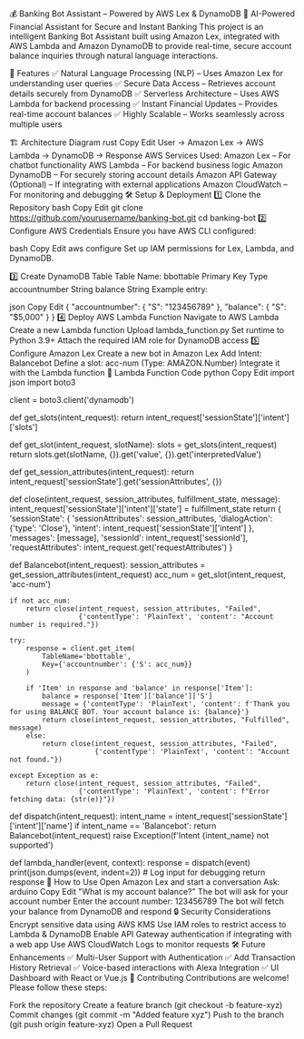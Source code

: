 💰 Banking Bot Assistant – Powered by AWS Lex & DynamoDB
🤖 AI-Powered Financial Assistant for Secure and Instant Banking
This project is an intelligent Banking Bot Assistant built using Amazon Lex, integrated with AWS Lambda and Amazon DynamoDB to provide real-time, secure account balance inquiries through natural language interactions.


🚀 Features
✅ Natural Language Processing (NLP) – Uses Amazon Lex for understanding user queries
✅ Secure Data Access – Retrieves account details securely from DynamoDB
✅ Serverless Architecture – Uses AWS Lambda for backend processing
✅ Instant Financial Updates – Provides real-time account balances
✅ Highly Scalable – Works seamlessly across multiple users

🏗️ Architecture Diagram
rust
Copy
Edit
User -> Amazon Lex -> AWS Lambda -> DynamoDB -> Response
AWS Services Used:
Amazon Lex – For chatbot functionality
AWS Lambda – For backend business logic
Amazon DynamoDB – For securely storing account details
Amazon API Gateway (Optional) – If integrating with external applications
Amazon CloudWatch – For monitoring and debugging
🛠️ Setup & Deployment
1️⃣ Clone the Repository
bash
Copy
Edit
git clone https://github.com/yourusername/banking-bot.git
cd banking-bot
2️⃣ Configure AWS Credentials
Ensure you have AWS CLI configured:

bash
Copy
Edit
aws configure
Set up IAM permissions for Lex, Lambda, and DynamoDB.

3️⃣ Create DynamoDB Table
Table Name: bbottable
Primary Key	Type
accountnumber	String
balance	String
Example entry:

json
Copy
Edit
{
  "accountnumber": { "S": "123456789" },
  "balance": { "S": "$5,000" }
}
4️⃣ Deploy AWS Lambda Function
Navigate to AWS Lambda
Create a new Lambda function
Upload lambda_function.py
Set runtime to Python 3.9+
Attach the required IAM role for DynamoDB access
5️⃣ Configure Amazon Lex
Create a new bot in Amazon Lex
Add Intent: Balancebot
Define a slot: acc-num (Type: AMAZON.Number)
Integrate it with the Lambda function
📝 Lambda Function Code
python
Copy
Edit
import json
import boto3

client = boto3.client('dynamodb')

def get_slots(intent_request):
    return intent_request['sessionState']['intent']['slots']

def get_slot(intent_request, slotName):
    slots = get_slots(intent_request)
    return slots.get(slotName, {}).get('value', {}).get('interpretedValue')

def get_session_attributes(intent_request):
    return intent_request['sessionState'].get('sessionAttributes', {})

def close(intent_request, session_attributes, fulfillment_state, message):
    intent_request['sessionState']['intent']['state'] = fulfillment_state
    return {
        'sessionState': {
            'sessionAttributes': session_attributes,
            'dialogAction': {'type': 'Close'},
            'intent': intent_request['sessionState']['intent']
        },
        'messages': [message],
        'sessionId': intent_request['sessionId'],
        'requestAttributes': intent_request.get('requestAttributes')
    }

def Balancebot(intent_request):
    session_attributes = get_session_attributes(intent_request)
    acc_num = get_slot(intent_request, 'acc-num')

    if not acc_num:
        return close(intent_request, session_attributes, "Failed", 
                     {'contentType': 'PlainText', 'content': "Account number is required."})

    try:
        response = client.get_item(
            TableName='bbottable',
            Key={'accountnumber': {'S': acc_num}}
        )

        if 'Item' in response and 'balance' in response['Item']:
            balance = response['Item']['balance']['S']
            message = {'contentType': 'PlainText', 'content': f'Thank you for using BALANCE BOT. Your account balance is: {balance}'}
            return close(intent_request, session_attributes, "Fulfilled", message)
        else:
            return close(intent_request, session_attributes, "Failed", 
                         {'contentType': 'PlainText', 'content': "Account not found."})
    
    except Exception as e:
        return close(intent_request, session_attributes, "Failed", 
                     {'contentType': 'PlainText', 'content': f"Error fetching data: {str(e)}"})

def dispatch(intent_request):
    intent_name = intent_request['sessionState']['intent']['name']
    if intent_name == 'Balancebot':
        return Balancebot(intent_request)
    raise Exception(f'Intent {intent_name} not supported')

def lambda_handler(event, context):
    response = dispatch(event)
    print(json.dumps(event, indent=2))  # Log input for debugging
    return response
📌 How to Use
Open Amazon Lex and start a conversation
Ask:
arduino
Copy
Edit
"What is my account balance?"
The bot will ask for your account number
Enter the account number: 123456789
The bot will fetch your balance from DynamoDB and respond
🔒 Security Considerations
Encrypt sensitive data using AWS KMS
Use IAM roles to restrict access to Lambda & DynamoDB
Enable API Gateway authentication if integrating with a web app
Use AWS CloudWatch Logs to monitor requests
🛠️ Future Enhancements
✅ Multi-User Support with Authentication
✅ Add Transaction History Retrieval
✅ Voice-based interactions with Alexa Integration
✅ UI Dashboard with React or Vue.js
🤝 Contributing
Contributions are welcome! Please follow these steps:

Fork the repository
Create a feature branch (git checkout -b feature-xyz)
Commit changes (git commit -m "Added feature xyz")
Push to the branch (git push origin feature-xyz)
Open a Pull Request
